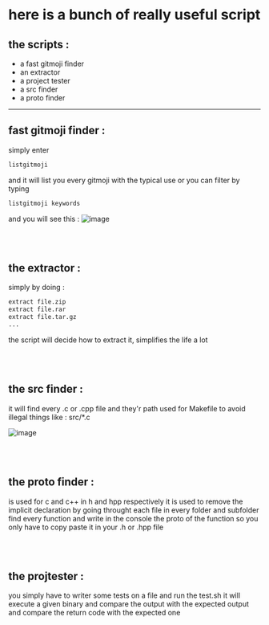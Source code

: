 <h1>here is a bunch of really useful script</h1>

## the scripts :
- a fast gitmoji finder
- an extractor
- a project tester
- a src finder
- a proto finder
  
--- 


## fast gitmoji finder :
simply enter 
```bash
listgitmoji
```
and it will list you every gitmoji with the typical use or you can filter by typing
```bash
listgitmoji keywords
```
and you will see this : 
![image](https://github.com/user-attachments/assets/a7916384-f021-4bc2-9356-f1b06b3e4af4)

<br>
<br>

## the extractor :
simply by doing : 
```bash
extract file.zip
extract file.rar
extract file.tar.gz
...
```
the script will decide how to extract it, simplifies the life a lot


<br>
<br>

## the src finder : 
it will find every .c or .cpp file and they'r path used for Makefile to avoid illegal 
things like : src/*.c

![image](https://github.com/user-attachments/assets/76864c8d-5d8f-44af-8446-3257560e83af)

<br>
<br>

## the proto finder :
is used for c and c++ in h and hpp respectively 
it is used to remove the implicit declaration by going throught each file in every folder and subfolder
find every function and write in the console the proto of the function so you only have to copy paste it 
in your .h or .hpp file 

<br>
<br>

## the projtester :
you simply have to writer some tests on a file and run the test.sh 
it will execute a given binary and compare the output with the expected output and 
compare the return code with the expected one
